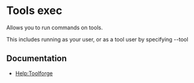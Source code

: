 # Tools exec

Allows you to run commands on tools.

This includes running as your user, or as a tool user by specifying --tool

## Documentation

- [Help:Toolforge](https://wikitech.wikimedia.org/wiki/Help:Toolforge)
